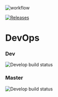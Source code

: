 
![workflow](https://github.com/napierkhinds/Devops/actions/workflows/main.yml/badge.svg)

[![Releases](https://img.shields.io/github/release/napierkhinds/devops/all.svg?style=flat-square)](https://github.com/napierkhinds/devops/releases)

# DevOps

### Dev
![Develop build status ](https://img.shields.io/github/actions/workflow/status/napierkhinds/DevOps/main.yml?branch=Develop)

### Master
![Develop build status ](https://img.shields.io/github/actions/workflow/status/napierkhinds/DevOps/main.yml?branch=master)
